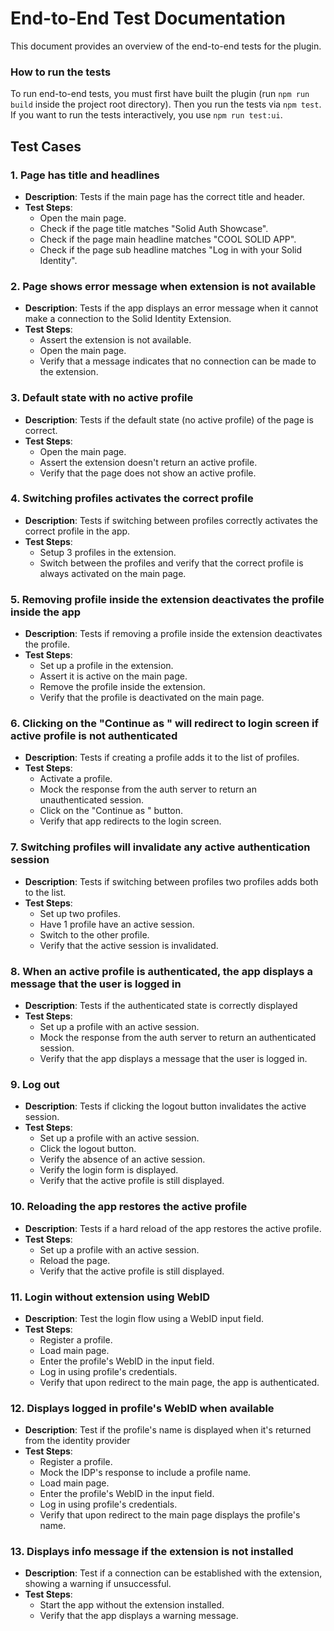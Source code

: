# End-to-End Test Documentation

This document provides an overview of the end-to-end tests for the plugin.

### How to run the tests

To run end-to-end tests, you must first have built the plugin (run `npm run build` inside the project root directory).
Then you run the tests via `npm test`.
If you want to run the tests interactively, you use `npm run test:ui`.

## Test Cases

### 1. Page has title and headlines

- **Description**: Tests if the main page has the correct title and header.
- **Test Steps**:
  - Open the main page.
  - Check if the page title matches "Solid Auth Showcase".
  - Check if the page main headline matches "COOL SOLID APP".
  - Check if the page sub headline matches "Log in with your Solid Identity".

### 2. Page shows error message when extension is not available

- **Description**: Tests if the app displays an error message when it cannot make a connection to the Solid Identity Extension.
- **Test Steps**:
  - Assert the extension is not available. 
  - Open the main page.
  - Verify that a message indicates that no connection can be made to the extension.

### 3. Default state with no active profile

- **Description**: Tests if the default state (no active profile) of the page is correct.
- **Test Steps**:
  - Open the main page.
  - Assert the extension doesn't return an active profile.
  - Verify that the page does not show an active profile.

### 4. Switching profiles activates the correct profile

- **Description**: Tests if switching between profiles correctly activates the correct profile in the app.
- **Test Steps**:
  - Setup 3 profiles in the extension.
  - Switch between the profiles and verify that the correct profile is always activated on the main page.

### 5. Removing profile inside the extension deactivates the profile inside the app

- **Description**: Tests if removing a profile inside the extension deactivates the profile.
- **Test Steps**:
  - Set up a profile in the extension.
  - Assert it is active on the main page.
  - Remove the profile inside the extension.
  - Verify that the profile is deactivated on the main page.

### 6. Clicking on the "Continue as <profile>" will redirect to login screen if active profile is not authenticated

- **Description**: Tests if creating a profile adds it to the list of profiles.
- **Test Steps**:
  - Activate a profile.
  - Mock the response from the auth server to return an unauthenticated session.
  - Click on the "Continue as <profile>" button.
  - Verify that app redirects to the login screen.

### 7. Switching profiles will invalidate any active authentication session

- **Description**: Tests if switching between profiles two profiles adds both to the list.
- **Test Steps**:
  - Set up two profiles.
  - Have 1 profile have an active session.
  - Switch to the other profile.
  - Verify that the active session is invalidated.

### 8. When an active profile is authenticated, the app displays a message that the user is logged in

- **Description**: Tests if the authenticated state is correctly displayed
- **Test Steps**:
  - Set up a profile with an active session.
  - Mock the response from the auth server to return an authenticated session.
  - Verify that the app displays a message that the user is logged in.

### 9. Log out

- **Description**: Tests if clicking the logout button invalidates the active session.
- **Test Steps**:
  - Set up a profile with an active session.
  - Click the logout button.
  - Verify the absence of an active session.
  - Verify the login form is displayed.
  - Verify that the active profile is still displayed.

### 10. Reloading the app restores the active profile

- **Description**: Tests if a hard reload of the app restores the active profile.
- **Test Steps**:
  - Set up a profile with an active session.
  - Reload the page.
  - Verify that the active profile is still displayed.

### 11. Login without extension using WebID

- **Description**: Test the login flow using a WebID input field.
- **Test Steps**:
  - Register a profile.
  - Load main page.
  - Enter the profile's WebID in the input field.
  - Log in using profile's credentials.
  - Verify that upon redirect to the main page, the app is authenticated.

### 12. Displays logged in profile's WebID when available

- **Description**: Test if the profile's name is displayed when it's returned from the identity provider
- **Test Steps**:
  - Register a profile.
  - Mock the IDP's response to include a profile name.
  - Load main page.
  - Enter the profile's WebID in the input field.
  - Log in using profile's credentials.
  - Verify that upon redirect to the main page displays the profile's name.

### 13. Displays info message if the extension is not installed

- **Description**: Test if a connection can be established with the extension, showing a warning if unsuccessful.
- **Test Steps**:
  - Start the app without the extension installed.
  - Verify that the app displays a warning message.

